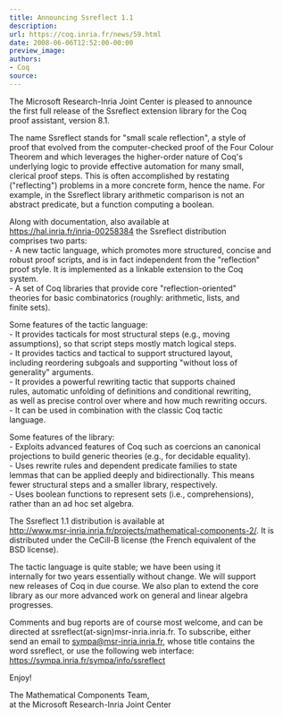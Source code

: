 ```yaml
---
title: Announcing Ssreflect 1.1
description:
url: https://coq.inria.fr/news/59.html
date: 2008-06-06T12:52:00-00:00
preview_image:
authors:
- Coq
source:
---
```



<p>The Microsoft Research-Inria Joint Center is pleased to announce<br>
the first full release of the Ssreflect extension library for the Coq<br>
proof assistant, version 8.1.</p>
<p>The name Ssreflect stands for "small scale reflection", a style of<br>
proof that evolved from the computer-checked proof of the Four Colour<br>
Theorem and which leverages the higher-order nature of Coq's<br>
underlying logic to provide effective automation for many small,<br>
clerical proof steps. This is often accomplished by restating<br>
("reflecting") problems in a more concrete form, hence the name. For<br>
example, in the Ssreflect library arithmetic comparison is not an<br>
abstract predicate, but a function computing a boolean.</p>
<p>Along with documentation, also available at<br>
   <a href="https://hal.inria.fr/inria-00258384" title="https://hal.inria.fr/inria-00258384">https://hal.inria.fr/inria-00258384</a> the Ssreflect distribution<br>
comprises two parts:<br>
- A new tactic language, which promotes more structured, concise and<br>
robust proof scripts, and is in fact independent from the "reflection"<br>
proof style. It is implemented as a linkable extension to the Coq<br>
system.<br>
- A set of Coq libraries that provide core "reflection-oriented"<br>
theories for basic combinatorics (roughly: arithmetic, lists, and<br>
finite sets).</p>
<p>Some features of the tactic language:<br>
- It provides tacticals for most structural steps (e.g., moving<br>
assumptions), so that script steps mostly match logical steps.<br>
- It provides tactics and tactical to support structured layout,<br>
including reordering subgoals and supporting "without loss of<br>
generality" arguments.<br>
- It provides a powerful rewriting tactic that supports chained<br>
rules, automatic unfolding of definitions and conditional rewriting,<br>
as well as precise control over where and how much rewriting occurs.<br>
- It can be used in combination with the classic Coq tactic<br>
language.</p>
<p>Some features of the library:<br>
- Exploits advanced features of Coq such as coercions an canonical<br>
projections to build generic theories (e.g., for decidable equality).<br>
- Uses rewrite rules and dependent predicate families to state<br>
lemmas that can be applied deeply and bidirectionally. This means<br>
fewer structural steps and a smaller library, respectively.<br>
- Uses boolean functions to represent sets (i.e., comprehensions),<br>
rather than an ad hoc set algebra.</p>
<p>The Ssreflect 1.1 distribution is available at<br>
 <a href="http://www.msr-inria.inria.fr/projects/mathematical-components-2/" title="http://www.msr-inria.inria.fr/projects/mathematical-components-2/">http://www.msr-inria.inria.fr/projects/mathematical-components-2/</a>. It is<br>
distributed under the CeCill-B license (the French equivalent of the<br>
BSD license).</p>
<p>The tactic language is quite stable; we have been using it<br>
internally for two years essentially without change. We will support<br>
new releases of Coq in due course. We also plan to extend the core<br>
library as our more advanced work on general and linear algebra<br>
progresses.</p>
<p>Comments and bug reports are of course most welcome, and can be<br>
directed at ssreflect(at-sign)msr-inria.inria.fr. To subscribe, either<br>
send an email to <a href="mailto:sympa@msr-inria.inria.fr">sympa@msr-inria.inria.fr</a>, whose title contains the<br>
word ssreflect, or use the following web interface:<br>
 <a href="https://sympa.inria.fr/sympa/info/ssreflect" title="https://sympa.inria.fr/sympa/info/ssreflect">https://sympa.inria.fr/sympa/info/ssreflect</a></p>
<p>Enjoy!</p>
<p>The Mathematical Components Team,<br>
at the Microsoft Research-Inria Joint Center</p>

 
